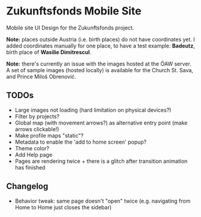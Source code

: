 # Zukunftsfonds Mobile Site

Mobile site UI Design for the Zukunftsfonds project.

__Note:__ places outside Austria (i.e. birth places) do not have coordinates yet. I added coordinates 
manually for one place, to have a test example: __Badeutz__, birth place of __Wasilie Dimitrescul__.

__Note:__ there's currently an issue with the images hosted at the ÖAW server. A set of sample images
(hosted locally) is available for the Church St. Sava, and Prince Miloš Obrenović. 

## TODOs

- Large images not loading (hard limitation on physical devices?)
- Filter by projects?
- Global map (with movement arrows?) as alternative entry point (make arrows clickable!)
- Make profile maps "static"?
- Metadata to enable the 'add to home screen' popup?
- Theme color?
- Add Help page
- Pages are rendering twice + there is a glitch after transition animation has finished

## Changelog

- Behavior tweak: same page doesn't "open" twice (e.g. navigating from Home to Home just closes the sidebar)
